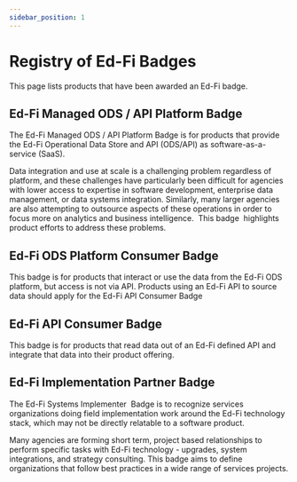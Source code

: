 ```yaml
---
sidebar_position: 1
---
```


# Registry of Ed-Fi Badges

This page lists products that have been awarded an Ed-Fi badge.

## Ed-Fi Managed ODS / API Platform Badge

The Ed-Fi Managed ODS / API Platform Badge is for products that provide the
Ed-Fi Operational Data Store and API (ODS/API) as software-as-a-service (SaaS).

Data integration and use at scale is a challenging problem regardless of
platform, and these challenges have particularly been difficult for agencies
with lower access to expertise in software development, enterprise data
management, or data systems integration. Similarly, many larger agencies are
also attempting to outsource aspects of these operations in order to focus more
on analytics and business intelligence.  This badge  highlights product efforts
to address these problems.

<!-- | **Product** | **Provider** | **Provider Website** | **Product Information** | **Badge Valid Through** | **Verifying Agencies** | **Version Compatibility** | **Product Availability** |
| --- | --- | --- | --- | --- | --- | --- | --- |
| ![EdGraphDarkLogo.png](./attachments/EdGraphDarkLogo.png)<br><br>EdGraph | EdWire | [https://edgraph.com/](https://edgraph.com/) | [https://edgraph.com/](https://edgraph.com/) | May 11, 2024 | Volusia County Schools, FL; Alachua County PS, FL; Fox C-6 School District, MO | Ed-Fi ODS API for Suite 3 v3.4 <br><br>Ed-Fi ODS API for Suite 2 v2.5 and v2.6 | available to any agency (all sizes) or vendor in the U.S. |
| ![](./attachments/EA-startingblocks-color.png)<br><br>StartingBlocks | Education Analytics | [https://edanalytics.org/](https://edanalytics.org/) | [https://www.edanalytics.org/products/starting-blocks](https://nam10.safelinks.protection.outlook.com/?url=https%3A%2F%2Fwww.edanalytics.org%2Fproducts%2Fstarting-blocks&data=04%7C01%7CDavid.Clements%40ed-fi.org%7C41bac9e50ff6494a059d08d934f0821c%7C4bc2102401f1437ca25a6f0dd563b171%7C0%7C1%7C637599029868414746%7CUnknown%7CTWFpbGZsb3d8eyJWIjoiMC4wLjAwMDAiLCJQIjoiV2luMzIiLCJBTiI6Ik1haWwiLCJXVCI6Mn0%3D%7C2000&sdata=RYroYZbCiYelXHdeEEbxiwj6pXRS7MJw6nzRSW1ldPA%3D&reserved=0) | May 12, 2026 | South Carolina DOE<br><br>Texas Education Exchange<br><br>Vermont Agency of Education | EdFi ODS/API versions 6.x and 7.x<br><br>Admin API 1.x and 2.x<br><br>Data Standards 4 and 5 | available to any agency (all sizes) in the U.S. |
| ![download.png](./attachments/download.png)<br><br>Landing Zone | InnovateEDU | [https://www.innovateedunyc.org/](https://www.innovateedunyc.org/) | [https://www.landingzone.org/](https://www.landingzone.org/) | May 25, 2024 | Great Oaks Foundation, NT and CT | Ed-Fi ODS API for Suite 3 v3.1.1 | available to any agency (all sizes) in the U.S. |
| ![k12analytics (1).png](./attachments/k12analytics%20(1).png)<br><br>K12Analytics | K12Analytics Engineering | [https://www.k12analyticsengineering.dev/](https://www.k12analyticsengineering.dev/) | [https://www.k12analyticsengineering.dev/](https://www.k12analyticsengineering.dev/) | March 8, 2025 | BreakThrough Schools | Ed-Fi ODS API for Suite 3 v3.1.1 | available to any agency (all sizes) in the U.S. |
| ![ESPG Stacked-Logo-scaled.jpg](./attachments/ESPG%20Stacked-Logo-scaled.jpg)<br><br>ESP Solutions Group | ESP Solutions Group | [https://espsolutionsgroup.com/solutions/ed-fi/](https://espsolutionsgroup.com/solutions/ed-fi/) | [https://espmsp.com/](https://espmsp.com/) | May 18, 2025 | Wyoming Department of Education (WDE) | Ed-Fi ODS API 2.x and 3.x | available to any agency (all sizes) in the U.S. |
| ![Edufied_Logo (1).jpeg](./attachments/Edufied_Logo%20(1).jpeg)<br><br>Edufied Hosting | edufied | [https://www.edufied.com/](https://www.edufied.com/) | [https://www.edufied.com/about-us](https://www.edufied.com/about-us) | August 30, 2025 | Holdsworth Center, TX<br><br>Boston Public Schools, MA<br><br>New Mexico PED, NM | *Ed-Fi ODS / API Suite 3 v5.3 <br>    <br>*   Ed-Fi ODS / API Suite 3 v7.0 <br>    <br>*   Commitment to continuous support for most recent versions | available to any agency (all sizes) in the U.S. | -->

## Ed-Fi ODS Platform Consumer Badge

This badge is for products that interact or use the data from the Ed-Fi ODS
platform, but access is not via API. Products using an Ed-Fi API to source data
should apply for the Ed-Fi API Consumer Badge

<!-- | **Product** | **Provider** | **Website** | **Badge Valid Through** | **Verifying Agency** | **Data Mapping** | **Version Compatibility** | **Product Availability** |
| --- | --- | --- | --- | --- | --- | --- | --- |
| ![EdGraphDarkLogo.png](./attachments/EdGraphDarkLogo.png)<br><br>EdGraph Analytics | EdWire | [https://www.edgraph.com/](https://www.edgraph.com/) | May 11, 2024 | Monroe County Community School Corporation, IN | [EdGraph Analytics - Suite 2 Mapping.xlsx](https://edfi.atlassian.net/wiki/download/attachments/20611183/EdGraph%20Analytics%20-%20Suite%202%20Mapping.xlsx?version=1&modificationDate=1587150030197&cacheVersion=1&api=v2) | Ed-Fi ODS API v2.6 and 3.2 | available to any agency (all sizes) or vendor in the U.S. |
| ![Innive k12-360.png](./attachments/Innive%20k12-360.png)<br><br>Ed-Fi Data Vault by Innive | Innive Inc. | [https://k12360.com/data-as-a-service](https://k12360.com/data-as-a-service) | October 20, 2025 | Austin ISD, TX | [Mapping Document](https://edfi.atlassian.net/wiki/download/attachments/20611183/Innive_TSDS_to_EDFI_ODS_Mapping.xlsx?version=1&modificationDate=1697801377347&cacheVersion=1&api=v2) | Ed-Fi ODS 3.0 and above | available to any agency (all sizes) or vendor in the U.S. |
| ![CPSI-Logo-3-Color-Square (1).png](./attachments/CPSI-Logo-3-Color-Square%20(1).png)<br><br>xDValidator | CPSI, Ltd. | [https://www.cpsiltd.com/](https://www.cpsiltd.com/) | April 11, 2025 | New Mexico Department of Education | No Mapping - All domains/data elements pass through | All Active Versions | available to any agency (all sizes) or vendor in the U.S. |
| ![ESPG Stacked-Logo-scaled.jpg](./attachments/ESPG%20Stacked-Logo-scaled.jpg)<br><br>Customized Operational Dashboards | ESP Solutions Group | [https://espmsp.com/](https://espmsp.com/) | May 18, 2025 | Wyoming Department of Education (WDE) | [ESP Mapping.xlsx](https://edfi.atlassian.net/wiki/download/attachments/20611183/EdFi%203.4%20Mapping%20Master%20API_to_ODS.xlsx?version=1&modificationDate=1684421306370&cacheVersion=1&api=v2) | Ed-Fi ODS 2.x and 3.x | available to any agency (all sizes) or vendor in the U.S. |
| ![Crocus_Signature_RGB (1).jpg](./attachments/Crocus_Signature_RGB%20(1).jpg)<br><br>TEA Insight to Impact Dashboards | Crocus, LLC | [https://insighttoimpact.tea.texas.gov/](https://insighttoimpact.tea.texas.gov/) | Feb 26, 2026 | Texas Education Agency (TEA) | [Data Mapping](https://edfi.atlassian.net/wiki/download/attachments/20611183/TEA_I2I%20Mapping.xlsx?version=1&modificationDate=1708972992290&cacheVersion=1&api=v2) | Data Standard 3.3.1b/API 5.3 | All Educator prep programs in Texas | -->

## Ed-Fi API Consumer Badge

This badge is for products that read data out of an Ed-Fi defined API and
integrate that data into their product offering.

<!-- | **Product** | **Provider** | **Website** | **Badge Valid Through** | **Verifying Agency** | **Data Mapping** | **Version Compatibility** | **Product Availability** | **Support Documentation** |
| --- | --- | --- | --- | --- | --- | --- | --- | --- |
| ![image-20240426-184350.png](./attachments/image-20240426-184350.png)<br><br>eScholar CDW and eScholar Advantage | eScholar | [https://escholar.com/solutions/education-data-warehouse/](https://escholar.com/solutions/education-data-warehouse/) | October 17, 2025 | Providence Public Schools, RI | [Mapping](https://edfi.atlassian.net/wiki/download/attachments/20611183/eScholar%20to%20Ed-Fi%20Mapping%20API%20Consumer%20Badge%20App.xlsx?version=1&modificationDate=1697544895307&cacheVersion=1&api=v2)<br><br>[Usage Overview](https://edfi.atlassian.net/wiki/download/attachments/20611183/escholar%20Usage%20Overview.docx?version=1&modificationDate=1697545634830&cacheVersion=1&api=v2) | ODS: Version: 3.0.549<br><br>API: Version 5.3 | Available to any agency or organization of any size | [API Documentation](https://bit.ly/45x0O49) |
| ![](./attachments/landing-zone.png)<br><br>Landing Zone | InnovateEDU | [https://www.landingzone.org/](https://www.landingzone.org/) | November 16, 2024 | United Schools Network (OH) | [Usage Overview](https://edfi.atlassian.net/wiki/download/attachments/20611183/LandingZone%20API%20Consumer%20Usage%20Overview.pdf?version=1&modificationDate=1668624744393&cacheVersion=1&api=v2)<br><br>[Mapping](https://edfi.atlassian.net/wiki/download/attachments/20611183/EdFiAPIConsumerBadge_LandingZoneIntegration.xlsx?version=1&modificationDate=1668624768167&cacheVersion=1&api=v2) | Landing Zone uses Ed-Fi ODS / API for Suite 3 v5.3. (Currently hosting v5.3.1 of the Ed-Fi  <br>Platform) | available to any agency (all sizes) in the U.S. running Ed-Fi v5.3 or later |     |
| ![image-20240426-185750.png](./attachments/image-20240426-185750.png)<br><br>Lingk Cloud Data Integration Platform | Lingk Inc. | [https://www.lingk.io/](https://www.lingk.io/) | November 16, 2024 | Duneland School Corporation (IN) | [Usage Overview & Mapping](https://edfi.atlassian.net/wiki/download/attachments/20611183/Ed-Fi%20API%20Consumer%20Badge%20-%20Lingk%20usage%20overview%20%26%20mapping.pdf?version=1&modificationDate=1668618015487&cacheVersion=1&api=v2) | Ed-Fi ODS API for Suite 3 (and Suite 2) | available to any agency (all sizes) or vendor in the U.S. |     |
| ![image-20240426-185153.png](./attachments/image-20240426-185153.png)<br><br>Stadium | Education Analytics | [https://www.edanalytics.org/](https://www.edanalytics.org/) | July 14, 2026 | Boston Public Schools |     | Ed-Fi ODS API for Suite 3 plus extensions | available to any agency (all sizes) or vendor in the U.S. |     |
| ![image-20240426-185239.png](./attachments/image-20240426-185239.png)<br><br>Munetrix | Munetrix LLC | [https://munetrix.com](https://munetrix.com/) | Oct 4, 2025 | Kalamazoo RESA / Michigan Data Hub | [Academic Achievement Mapping](https://edfi.atlassian.net/wiki/download/attachments/20611183/Munetrix%20Ed-Fi%20Utilization.xlsx?version=1&modificationDate=1696431904257&cacheVersion=1&api=v2) | Ed-Fi ODS API for Suite 3 v3.1 | MI<br><br>[Munetrix Ed-Fi Certification - Availability Statement](https://edfi.atlassian.net/wiki/download/attachments/20611183/Munetrix%20Ed-Fi%20Certification%20-%20Availability%20Statement.docx?version=1&modificationDate=1696431815143&cacheVersion=1&api=v2) | [Connecting Munetrix with MiDataHub](https://solutions.munetrix.com/en/knowledge/connecting-the-midatahub-to-munetrix)<br><br>[Implementation Guide for School Leaders](https://edfi.atlassian.net/wiki/download/attachments/20611183/Munetrix_Implementation%2BGuide%2Bfor%2BSchool%2BLeaders_V3.pdf?version=1&modificationDate=1693419689217&cacheVersion=1&api=v2)<br><br>[EWM Onboarding Planning](https://edfi.atlassian.net/wiki/spaces/EDFIBADGE/pages/20611183) |
| ![image-20240426-185326.png](./attachments/image-20240426-185326.png)<br><br>PRISM | Eidex LLC | [http://www.eidexinsights.com](http://www.eidexinsights.com) | August 9, 2025 | Michigan Data Hub | [Usage Overview](https://edfi.atlassian.net/wiki/download/attachments/20611183/Eidex%20Ed-Fi%20Badge%20Application%20July%202023.pdf?version=1&modificationDate=1691603649910&cacheVersion=1&api=v2)<br><br>[Mapping Document](https://edfi.atlassian.net/wiki/download/attachments/20611183/Eidex%20Mapping%20Document.docx?version=1&modificationDate=1691603324797&cacheVersion=1&api=v2) | Ed-Fi ODS API for Suite 2 v2.5 and Suite 3 v3.1 | MI, IN | [Support & Configuration](http://portal.eiexinsights.com) |
| ![image-20240426-185442.png](./attachments/image-20240426-185442.png)<br><br>ClassLink Roster Server | ClassLink Inc. | [https://www.classlink.com/products/roster-server](https://nam10.safelinks.protection.outlook.com/?url=https%3A%2F%2Fwww.classlink.com%2Fproducts%2Froster-server&data=05%7C02%7CJeff.Putnam%40ed-fi.org%7Ca5abf41c11914bbb34ea08dc29a774a1%7C4bc2102401f1437ca25a6f0dd563b171%7C0%7C1%7C638431046425981920%7CUnknown%7CTWFpbGZsb3d8eyJWIjoiMC4wLjAwMDAiLCJQIjoiV2luMzIiLCJBTiI6Ik1haWwiLCJXVCI6Mn0%3D%7C0%7C%7C%7C&sdata=93jliirtgBXzVerZDcxmxrBL8Lkw%2Fr6iLCzWKk%2F%2F3Tw%3D&reserved=0) | July 26, 2023 | Delaware Department of Education |     | Ed-Fi ODS API for Suite 3 v3.1 and v5.1 |     |     |
| ![image-20240426-185413.png](./attachments/image-20240426-185413.png)<br><br>[SAS EVAAS](http://evaas.sas.com) | SAS | [https://www.sas.com](https://www.sas.com)<br><br>[https://evaas.sas.com](https://evaas.sas.com) | April 9, 2026 | Michigan Data Hub | [SAS%20Ed-Fi%20Badge%20Application%20-%20Mapping%20(1)%5B98%5D%20(1).docx](./attachments/SAS%20Ed-Fi%20Badge%20Application%20-%20Mapping%20(1)%5B98%5D%20(1).docx) | Data Standard: 3.1<br><br>Ed-Fi ODS /API: Suite 3 v3.1.1 | Available to any LEA or SEA in any US geography | [https://www.midatahub.org/pub/stories/view/sas-evaas-for-k-12](https://nam10.safelinks.protection.outlook.com/?url=https%3A%2F%2Fwww.midatahub.org%2Fpub%2Fstories%2Fview%2Fsas-evaas-for-k-12&data=05%7C02%7CJeff.Putnam%40ed-fi.org%7C6ccd9086465e4fd619e308dc58ca8f4e%7C4bc2102401f1437ca25a6f0dd563b171%7C0%7C0%7C638482874262045194%7CUnknown%7CTWFpbGZsb3d8eyJWIjoiMC4wLjAwMDAiLCJQIjoiV2luMzIiLCJBTiI6Ik1haWwiLCJXVCI6Mn0%3D%7C0%7C%7C%7C&sdata=RzwbgkaV8IqFjtGa%2B5MGOR670sJf1%2FoECWgL2yLTVzw%3D&reserved=0) |
| ![image-20240426-185544.png](./attachments/image-20240426-185544.png)<br><br>District 360 Executive Dashboard | Innive Inc. | [https://k12360.com/analytics](https://k12360.com/analytics) | October 20, 2025 | Austin ISD, TX | [Mapping Document](https://edfi.atlassian.net/wiki/download/attachments/20611183/Innive_TSDS_to_EDFI_ODS_Mapping.xlsx?version=1&modificationDate=1697801377347&cacheVersion=1&api=v2)<br><br>[Usage Overview](https://edfi.atlassian.net/wiki/download/attachments/20611183/Innive_usage_summary.docx?version=1&modificationDate=1697802323220&cacheVersion=1&api=v2) | Ed-Fi ODS API for Suite 3 and above | available to any agency (all sizes) or vendor in the U.S. | [k12360support@inniveinc.com](mailto:k12360support@inniveinc.com) |
| ![image-20240426-185115.png](./attachments/image-20240426-185115.png)<br><br>Linq & Alio | Linq | [https://www.linq.com/solutions/erp/hr/](https://www.linq.com/solutions/erp/hr/) | October 18, 2025 | Mondovi School District, WI | [Alio and Linq ERP mapping](https://edfi.atlassian.net/wiki/download/attachments/20611183/Alio%20and%20Linq%20ERP%20mapping.docx?version=1&modificationDate=1697572605577&cacheVersion=1&api=v2)<br><br>[Usage Overview](https://edfi.atlassian.net/wiki/download/attachments/20611183/AlioLinq%20Usage.docx?version=1&modificationDate=1697573131280&cacheVersion=1&api=v2) | Version 3x data standards and later<br><br>Version 6.1 API | Available to any LEA in any US geography | [erpsupport@linq.com](mailto:erpsupport@linq.com) |
| ![Crocus_Signature_RGB (1).jpg](./attachments/Crocus_Signature_RGB%20(1).jpg)<br><br>TEA Insight to Impact Dashboards | Crocus, LLC | [https://insighttoimpact.tea.texas.gov/](https://insighttoimpact.tea.texas.gov/) | Feb 26, 2026 | Texas Education Agency (TEA) | [Data Mapping](https://edfi.atlassian.net/wiki/download/attachments/20611183/TEA_I2I%20Mapping.xlsx?version=1&modificationDate=1708972992290&cacheVersion=1&api=v2)<br><br>[Usage Summary](https://edfi.atlassian.net/wiki/download/attachments/20611183/Ed-Fi%20Badge%20Application%20Crocus%20TEA%20I2I.docx.pdf?version=1&modificationDate=1708978418657&cacheVersion=1&api=v2) | Data Standard 3.3.1b/API 5.3 | All Educator prep programs in Texas |     | -->

## Ed-Fi Implementation Partner Badge

The Ed-Fi Systems Implementer  Badge is to recognize services organizations
doing field implementation work around the Ed-Fi technology stack, which may not
be directly relatable to a software product.

Many agencies are forming short term, project based relationships to perform
specific tasks with Ed-Fi technology - upgrades, system integrations, and
strategy consulting. This badge aims to define organizations that follow best
practices in a wide range of services projects.

<!-- | **Organization** | **Website** | **Sample Documentation** | **Badge Valid Through** | **Verifying Agencies** | **Services Performed** |
| --- | --- | --- | --- | --- | --- |
| ![image-20240426-185824.png](./attachments/image-20240426-185824.png)<br><br>EdWise Group | [https://www.edwisegroup.com](https://www.edwisegroup.com) | *[IDOE Ed-Fi 6.1 Vendor Documentation](https://nam10.safelinks.protection.outlook.com/?url=https%3A%2F%2Fdocs.google.com%2Fspreadsheets%2Fd%2F1b7Y36hqHfK66Mqzn1RrUmL8P64qYE-e4%2Fedit%23gid%3D1377605800&data=05%7C02%7CJeff.Putnam%40ed-fi.org%7C89be1deba363462afa0e08dc0d6816b3%7C4bc2102401f1437ca25a6f0dd563b171%7C0%7C0%7C638399987944901604%7CUnknown%7CTWFpbGZsb3d8eyJWIjoiMC4wLjAwMDAiLCJQIjoiV2luMzIiLCJBTiI6Ik1haWwiLCJXVCI6Mn0%3D%7C3000%7C%7C%7C&sdata=latVwsHlHOgjAmGcnQGInL%2BBIGv6BHoht%2BcrMxFp3Uo%3D&reserved=0)<br>    <br>*   [IDOE Ed-Fi 6.1 SIS Vendor Badging Scenarios](https://nam10.safelinks.protection.outlook.com/?url=https%3A%2F%2Fdocs.google.com%2Fspreadsheets%2Fd%2F1K_qFq3397XNTLBjvDlwLlxC3c2XetTou%2Fedit%23gid%3D1800575453&data=05%7C02%7CJeff.Putnam%40ed-fi.org%7C89be1deba363462afa0e08dc0d6816b3%7C4bc2102401f1437ca25a6f0dd563b171%7C0%7C0%7C638399987944901604%7CUnknown%7CTWFpbGZsb3d8eyJWIjoiMC4wLjAwMDAiLCJQIjoiV2luMzIiLCJBTiI6Ik1haWwiLCJXVCI6Mn0%3D%7C3000%7C%7C%7C&sdata=lLpECWlU%2F9ETTcfP9BeG77AfzjhwgfE9sdJGBAyKURw%3D&reserved=0)<br>    <br>*   [IDOE Ed-Fi 2.4 to 6.0 Data mapping](https://edfi.atlassian.net/wiki/download/attachments/20611183/IDOE%20Ed-Fi%202.4%20to%206.0%20Data%20mapping.xlsx?version=1&modificationDate=1704460070267&cacheVersion=1&api=v2) | Nov 1, 2025 | Indiana DoE<br><br>Nebraska DoE | [https://www.edwisegroup.com/services/](https://nam10.safelinks.protection.outlook.com/?url=https%3A%2F%2Fwww.edwisegroup.com%2Fservices%2F&data=05%7C02%7CJeff.Putnam%40ed-fi.org%7C89be1deba363462afa0e08dc0d6816b3%7C4bc2102401f1437ca25a6f0dd563b171%7C0%7C0%7C638399987944901604%7CUnknown%7CTWFpbGZsb3d8eyJWIjoiMC4wLjAwMDAiLCJQIjoiV2luMzIiLCJBTiI6Ik1haWwiLCJXVCI6Mn0%3D%7C3000%7C%7C%7C&sdata=ffsCIZjw%2BdxHe0lu8i0UiZOE3FWFyyGnj%2BhKa%2FeIRZA%3D&reserved=0) |
| ![Master_unicon-net_primary_logo_2023_2-color (1).png](./attachments/Master_unicon-net_primary_logo_2023_2-color%20(1).png)<br><br>Unicon | [https://www.unicon.net](https://www.unicon.net/services/k-20) | [TPDM%20Starter%20Kit%20Required%20Data%20Checklist.xlsx](./attachments/TPDM%20Starter%20Kit%20Required%20Data%20Checklist.xlsx)<br><br>[Evaluation%20Data%20Collection%20Short%20Form%20Template%20with%20Sample.xlsx](./attachments/Evaluation%20Data%20Collection%20Short%20Form%20Template%20with%20Sample.xlsx)<br><br>[Project%20Phases.pptx](./attachments/Project%20Phases.pptx) | May 14, 2026 | University of Texas, El Paso<br><br>Texas A&M University International University | [https://www.unicon.net/services/k-20](https://www.unicon.net/services/k-20) | -->
